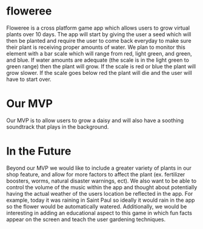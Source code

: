 # floweree

Floweree is a cross platform game app which allows users to grow virtual plants over 10 days. The app will start by giving the user a seed which will then be planted and require the user to come back everyday to make sure their plant is receiving proper amounts of water. We plan to monitor this element with a bar scale which will range from red, light green, and green, and blue. If water amounts are adequate (the scale is in the light green to green range) then the plant will grow. If the scale is red or blue the plant will grow slower. If the scale goes below red the plant will die and the user will have to start over. 

# Our MVP
Our MVP is to allow users to grow a daisy and will also have a soothing soundtrack that plays in the background.

# In the Future
Beyond our MVP we would like to include a greater variety of plants in our shop feature, and allow for more factors to affect the plant (ex. fertilizer boosters, worms, natural disaster warnings, ect). We also want to be able to control the volume of the music within the app and thought about potentially having the actual weather of the users location be reflected in the app. For example, today it was raining in Saint Paul so ideally it would rain in the app so the flower would be automatically watered. Additionally, we would be interesting in adding an educational aspect to this game in which fun facts appear on the screen and teach the user gardening techniques. 
